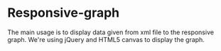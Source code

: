 Responsive-graph
================
The main usage is to display data given from xml file to the responsive graph.
We're using jQuery and HTML5 canvas to display the graph.
